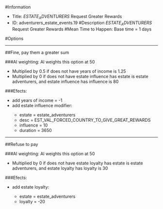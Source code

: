 #Information
 - Title: $ESTATE_ADVENTURERS$ Request Greater Rewards
 - ID: adventurers_estate_events.19
#Description
$ESTATE_ADVENTURERS$ Request Greater Rewards
#Mean Time to Happen:
Base time = 1 days

#Options

___
##Fine, pay them a greater sum

###AI weighting:
AI weights this option at 50
 - Multiplied by 0.5 if does not have years of income is 1.25
 - Multiplied by 0 if does not have estate influence has estate is estate adventurers, and estate influence has influence is 80


###Efects:<ul><li>add years of income = -1</li><li>add estate influence modifier:</li><ul><li>estate = estate_adventurers</li><li>desc = EST_VAL_FORCED_COUNTRY_TO_GIVE_GREAT_REWARDS</li><li>influence = 10</li><li>duration = 3650</li></ul></ul>

___
##Refuse to pay

###AI weighting:
AI weights this option at 50
 - Multiplied by 0 if does not have estate loyalty has estate is estate adventurers, and estate loyalty has loyalty is 30


###Efects:<ul><li>add estate loyalty:</li><ul><li>estate = estate_adventurers</li><li>loyalty = -20</li></ul></ul>
